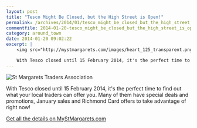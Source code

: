 ```yaml
---
layout: post
title: "Tesco Might Be Closed, but the High Street is Open!"
permalink: /archives/2014/01/tesco_might_be_closed_but_the_high_street_is_open.html
commentfile: 2014-01-20-tesco_might_be_closed_but_the_high_street_is_open
category: around_town
date: 2014-01-20 09:02:22
excerpt: |
    <img src="http://mystmargarets.com/images/heart_125_transparent.png" alt="St Margarets Traders Association" class="right"/>

    With Tesco closed until 15 February 2014, it's the perfect time to find out what your local traders can offer you. Many of them have special deals and promotions, January sales and Richmond Card offers to take advantage of right now!
---
```


<img src="http://mystmargarets.com/images/heart_125_transparent.png" alt="St Margarets Traders Association" class="right"/>

With Tesco closed until 15 February 2014, it's the perfect time to find out what your local traders can offer you. Many of them have special deals and promotions, January sales and Richmond Card offers to take advantage of right now!

[Get all the details on MyStMargarets.com](/l/ePNJ0)
